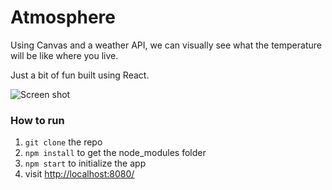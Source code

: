 # Atmosphere

Using Canvas and a weather API, we can visually see what the temperature will be like where you live.

Just a bit of fun built using React.

![Screen shot](./screenshots/screengrab-1.jpg)

### How to run

1. `git clone` the repo
2. `npm install` to get the node_modules folder
3. `npm start` to initialize the app
4. visit [http://localhost:8080/](http://localhost:8080/)